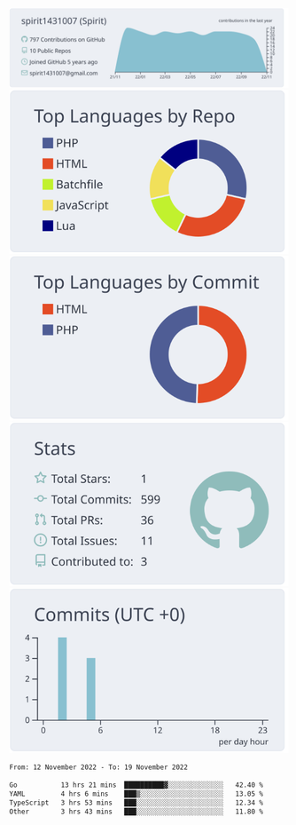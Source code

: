 [![](https://raw.githubusercontent.com/spirit1431007/spirit1431007/master/profile-summary-card-output/nord_bright/0-profile-details.svg)](https://git.io/spiritx)
[![](https://raw.githubusercontent.com/spirit1431007/spirit1431007/master/profile-summary-card-output/nord_bright/1-repos-per-language.svg)](https://git.io/spiritx) [![](https://raw.githubusercontent.com/spirit1431007/spirit1431007/master/profile-summary-card-output/nord_bright/2-most-commit-language.svg)](https://git.io/spiritx)
[![](https://raw.githubusercontent.com/spirit1431007/spirit1431007/master/profile-summary-card-output/nord_bright/3-stats.svg)](https://git.io/spiritx) [![](https://raw.githubusercontent.com/spirit1431007/spirit1431007/master/profile-summary-card-output/nord_bright/4-productive-time.svg)](https://git.io/spiritx)

<!--START_SECTION:waka-->

```text
From: 12 November 2022 - To: 19 November 2022

Go           13 hrs 21 mins  ██████████▓░░░░░░░░░░░░░░   42.40 %
YAML         4 hrs 6 mins    ███▒░░░░░░░░░░░░░░░░░░░░░   13.05 %
TypeScript   3 hrs 53 mins   ███░░░░░░░░░░░░░░░░░░░░░░   12.34 %
Other        3 hrs 43 mins   ███░░░░░░░░░░░░░░░░░░░░░░   11.80 %
```

<!--END_SECTION:waka-->
